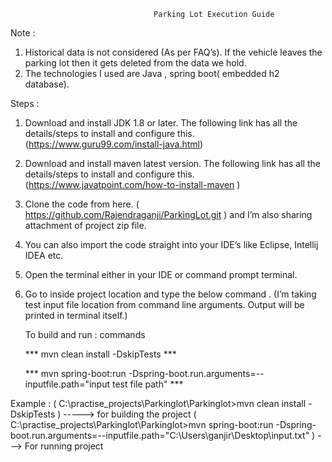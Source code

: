                                     Parking Lot Execution Guide 

Note :
1)	Historical data is not considered (As per FAQ’s). If the vehicle leaves the parking lot then it gets deleted from the data we hold.
2)	The technologies I used are Java , spring boot( embedded h2 database).

Steps :
1)	Download and install JDK 1.8 or later. The following link has all the details/steps to install and configure this. (https://www.guru99.com/install-java.html) 
2)	Download and install maven latest version. The following link has all the details/steps to install and configure this. (https://www.javatpoint.com/how-to-install-maven )  
3)	Clone the code from here. ( https://github.com/Rajendraganji/ParkingLot.git ) and I’m also sharing attachment of project zip file. 
4)	You can also import the code straight into your IDE’s like Eclipse, Intellij IDEA etc.
5)	Open the terminal either in your IDE or command prompt terminal.
6)	Go to inside project location and type the below command . (I’m taking test input file location from command line arguments. Output will be printed in terminal itself.)

      To build and run  : commands
      
      ***         mvn clean install -DskipTests         ***
      
      ***   mvn spring-boot:run -Dspring-boot.run.arguments=--inputfile.path="input test file path"  ***
      
      
Example : 
 (  C:\practise_projects\Parkinglot\Parkinglot>mvn clean install -DskipTests ) -----> for building the project
( C:\practise_projects\Parkinglot\Parkinglot>mvn spring-boot:run -Dspring-boot.run.arguments=--inputfile.path="C:\Users\ganjir\Desktop\input.txt"  )   ---> For running project

